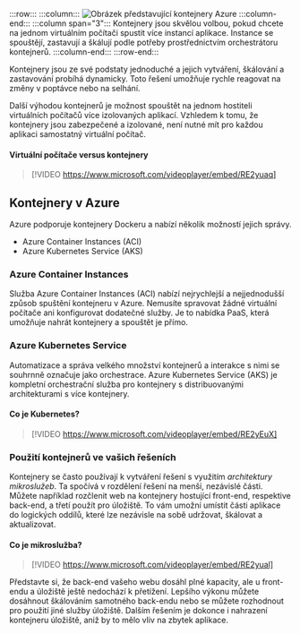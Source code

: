 :::row:::
  :::column:::
    ![Obrázek představující kontejnery Azure](../media/4-azure-containers.png)
  :::column-end:::
  :::column span="3":::
Kontejnery jsou skvělou volbou, pokud chcete na jednom virtuálním počítači spustit více instancí aplikace. Instance se spouštějí, zastavují a škálují podle potřeby prostřednictvím orchestrátoru kontejnerů.
  :::column-end:::
:::row-end:::

Kontejnery jsou ze své podstaty jednoduché a jejich vytváření, škálování a zastavování probíhá dynamicky. Toto řešení umožňuje rychle reagovat na změny v poptávce nebo na selhání.

Další výhodou kontejnerů je možnost spouštět na jednom hostiteli virtuálních počítačů více izolovaných aplikací. Vzhledem k tomu, že kontejnery jsou zabezpečené a izolované, není nutné mít pro každou aplikaci samostatný virtuální počítač.

#### <a name="vms-versus-containers"></a>Virtuální počítače versus kontejnery

> [!VIDEO https://www.microsoft.com/videoplayer/embed/RE2yuaq]

## <a name="containers-in-azure"></a>Kontejnery v Azure

Azure podporuje kontejnery Dockeru a nabízí několik možností jejich správy.

- Azure Container Instances (ACI)
- Azure Kubernetes Service (AKS)

### <a name="azure-container-instances"></a>Azure Container Instances

Služba Azure Container Instances (ACI) nabízí nejrychlejší a nejjednodušší způsob spuštění kontejneru v Azure. Nemusíte spravovat žádné virtuální počítače ani konfigurovat dodatečné služby. Je to nabídka PaaS, která umožňuje nahrát kontejnery a spouštět je přímo. 

### <a name="azure-kubernetes-service"></a>Azure Kubernetes Service

Automatizace a správa velkého množství kontejnerů a interakce s nimi se souhrnně označuje jako orchestrace. Azure Kubernetes Service (AKS) je kompletní orchestrační služba pro kontejnery s distribuovanými architekturami s více kontejnery. 

#### <a name="what-is-kubernetes"></a>Co je Kubernetes?

> [!VIDEO https://www.microsoft.com/videoplayer/embed/RE2yEuX]

### <a name="using-containers-in-your-solutions"></a>Použití kontejnerů ve vašich řešeních

Kontejnery se často používají k vytváření řešení s využitím _architektury mikroslužeb_. Ta spočívá v rozdělení řešení na menší, nezávislé části. Můžete například rozčlenit web na kontejnery hostující front-end, respektive back-end, a třetí použít pro úložiště. To vám umožní umístit části aplikace do logických oddílů, které lze nezávisle na sobě udržovat, škálovat a aktualizovat.

#### <a name="what-is-a-microservice"></a>Co je mikroslužba?

> [!VIDEO https://www.microsoft.com/videoplayer/embed/RE2yual]

Představte si, že back-end vašeho webu dosáhl plné kapacity, ale u front-endu a úložiště ještě nedochází k přetížení. Lepšího výkonu můžete dosáhnout škálováním samotného back-endu nebo se můžete rozhodnout pro použití jiné služby úložiště. Dalším řešením je dokonce i nahrazení kontejneru úložiště, aniž by to mělo vliv na zbytek aplikace.
